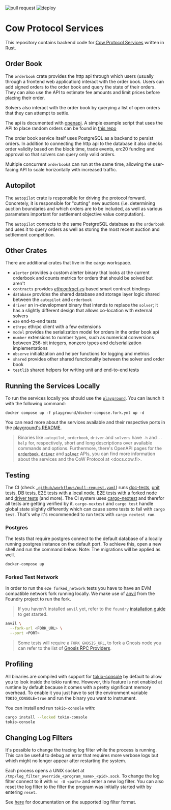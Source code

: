 ![pull request](https://github.com/cowprotocol/services/workflows/pull%20request/badge.svg) ![deploy](https://github.com/cowprotocol/services/workflows/deploy/badge.svg)

# Cow Protocol Services

This repository contains backend code for [Cow Protocol Services](https://docs.cow.fi/) written in Rust.

## Order Book

The `orderbook` crate provides the http api through which users (usually through a frontend web application) interact with the order book.
Users can add signed orders to the order book and query the state of their orders.
They can also use the API to estimate fee amounts and limit prices before placing their order.

Solvers also interact with the order book by querying a list of open orders that they can attempt to settle.

The api is documented with [openapi](https://api.cow.fi/docs/).
A simple example script that uses the API to place random orders can be found in [this repo](https://github.com/cowprotocol/trading-bot)

The order book service itself uses PostgreSQL as a backend to persist orders.
In addition to connecting the http api to the database it also checks order validity based on the block time, trade events, erc20 funding and approval so that solvers can query only valid orders.

Multiple concurrent `orderbook`s can run at the same time, allowing the user-facing API to scale horizontally with increased traffic.

## Autopilot

The `autopilot` crate is responsible for driving the protocol forward.
Concretely, it is responsible for "cutting" new auctions (i.e. determining auction boundaries and which orders are to be included, as well as various parameters important for settlement objective value computation).

The `autopilot` connects to the same PostgreSQL database as the `orderbook` and uses it to query orders as well as storing the most recent auction and settlement competition.

## Other Crates

There are additional crates that live in the cargo workspace.

- `alerter` provides a custom alerter binary that looks at the current orderbook and counts metrics for orders that should be solved but aren't
- `contracts` provides _[ethcontract-rs](https://github.com/gnosis/ethcontract-rs)_ based smart contract bindings
- `database` provides the shared database and storage layer logic shared between the `autopilot` and `orderbook`
- `driver` an in-development binary that intends to replace the `solver`; it has a slightly different design that allows co-location with external solvers
- `e2e` end-to-end tests
- `ethrpc` ethrpc client with a few extensions
- `model` provides the serialization model for orders in the order book api
- `number` extensions to number types, such as numerical conversions between 256-bit integers, nonzero types and de/serialization implementations
- `observe` initialization and helper functions for logging and metrics
- `shared` provides other shared functionality between the solver and order book
- `testlib` shared helpers for writing unit and end-to-end tests

## Running the Services Locally

To run the services locally you should use the [`playground`](./playground/README.md).
You can launch it with the following command:

```
docker compose up -f playground/docker-compose.fork.yml up -d
```

You can read more about the services available and their respective ports in the [playground's README](./playground/README.md).

> Binaries like `autopilot`, `orderbook`, `driver` and `solvers` have `-h` and `--help` for, respectively, short and long descriptions over available commands and options.
> Furthermore, there's OpenAPI pages for the [`orderbook`](https://docs.cow.fi/cow-protocol/reference/apis/orderbook),
> [`driver`](https://docs.cow.fi/cow-protocol/reference/apis/driver) and [`solver`](https://docs.cow.fi/cow-protocol/reference/apis/solver) APIs,
> you can find more information about the services and the CoW Protocol at <docs.cow.fi>.


## Testing

The CI (check [`.github/workflows/pull-request.yaml`](.github/workflows/pull-request.yaml)) runs
[doc-tests](https://github.com/cowprotocol/services/tree/main/.github/workflows/pull-request.yaml#L71),
[unit tests](https://github.com/cowprotocol/services/tree/main/.github/workflows/pull-request.yaml#L88-L89),
[DB tests](https://github.com/cowprotocol/services/tree/main/.github/workflows/pull-request.yaml#L117),
[E2E tests with a local node](https://github.com/cowprotocol/services/tree/main/.github/workflows/pull-request.yaml#L147),
[E2E tests with a forked node](https://github.com/cowprotocol/services/tree/main/.github/workflows/pull-request.yaml#L187) and
[driver tests](https://github.com/cowprotocol/services/tree/main/.github/workflows/pull-request.yaml#L206-L209) (and more).
The CI system uses [cargo-nextest](https://nexte.st/) and therefor all tests are getting verified by it.
`cargo-nextest` and `cargo test` handle global state slightly differently which can cause some tests to fail with `cargo test`.
That's why it's recommended to run tests with `cargo nextest run`.

### Postgres

The tests that require postgres connect to the default database of a locally running postgres instance on the default port.
To achieve this, open a new shell and run the command below:
Note: The migrations will be applied as well.

```sh
docker-compose up
```

### Forked Test Network

In order to run the `e2e forked_network` tests you have to have an EVM compatible network fork running locally.
We make use of [anvil](https://github.com/foundry-rs/foundry) from the Foundry project to run the fork.

> If you haven't installed `anvil` yet, refer to the `foundry` [installation guide](https://book.getfoundry.sh/getting-started/installation) to get started.

```bash
anvil \
  --fork-url <FORK_URL> \
  --port <PORT>
```

> Some tests will require a `FORK_GNOSIS_URL`, to fork a Gnosis node you can refer to the list of [Gnosis RPC Providers](https://docs.gnosischain.com/tools/RPC%20Providers/).

## Profiling

All binaries are compiled with support for [tokio-console](https://github.com/tokio-rs/console) by default to allow you to look inside the tokio runtime.
However, this feature is not enabled at runtime by default because it comes with a pretty significant memory overhead. To enable it you just have to set the environment variable `TOKIO_CONSOLE=true` and run the binary you want to instrument.

You can install and run `tokio-console` with:
```bash
cargo install --locked tokio-console
tokio-console
```

## Changing Log Filters

It's possible to change the tracing log filter while the process is running. This can be useful to debug an error that requires more verbose logs but which might no longer appear after restarting the system.

Each process opens a UNIX socket at `/tmp/log_filter_override_<program_name>_<pid>.sock`. To change the log filter connect to it with `nc -U <path>` and enter a new log filter.
You can also reset the log filter to the filter the program was initially started with by entering `reset`.

See [here](https://docs.rs/tracing-subscriber/latest/tracing_subscriber/filter/struct.EnvFilter.html#directives) for documentation on the supported log filter format.

